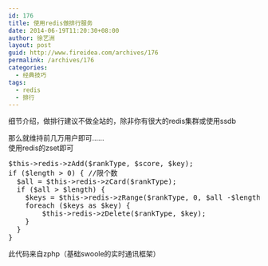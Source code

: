 ```yaml
---
id: 176
title: 使用redis做排行服务
date: 2014-06-19T11:20:30+08:00
author: 徐艺洲
layout: post
guid: http://www.fireidea.com/archives/176
permalink: /archives/176
categories:
  - 经典技巧
tags:
  - redis
  - 排行
---
```

细节介绍，做排行建议不做全站的，除非你有很大的redis集群或使用ssdb 

那么就维持前几万用户即可……  
使用redis的zset即可

<pre class="wp-block-preformatted">$this->redis->zAdd($rankType, $score, $key);<br />if ($length > 0) { //限个数<br />  $all = $this->redis->zCard($rankType);<br />  if ($all > $length) {<br />    $keys = $this->redis->zRange($rankType, 0, $all -$length);<br />    foreach ($keys as $key) {<br />        $this->redis->zDelete($rankType, $key);<br />    }<br />  }<br />}</pre>

此代码来自zphp（基础swoole的实时通讯框架）